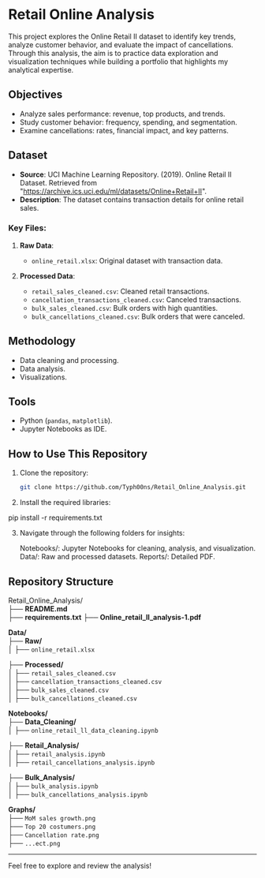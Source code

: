 # Retail Online Analysis

This project explores the Online Retail II dataset to identify key trends, analyze customer behavior, and evaluate the impact of cancellations. Through this analysis, the aim is to practice data exploration and visualization techniques while building a portfolio that highlights my analytical expertise.

## Objectives
- Analyze sales performance: revenue, top products, and trends.
- Study customer behavior: frequency, spending, and segmentation.
- Examine cancellations: rates, financial impact, and key patterns.

## Dataset
- **Source**: UCI Machine Learning Repository. (2019). Online Retail II Dataset. Retrieved from "https://archive.ics.uci.edu/ml/datasets/Online+Retail+II".
- **Description**: The dataset contains transaction details for online retail sales.

### Key Files:
1. **Raw Data**:
   - `online_retail.xlsx`: Original dataset with transaction data.

2. **Processed Data**:
   - `retail_sales_cleaned.csv`: Cleaned retail transactions.
   - `cancellation_transactions_cleaned.csv`: Canceled transactions.
   - `bulk_sales_cleaned.csv`: Bulk orders with high quantities.
   - `bulk_cancellations_cleaned.csv`: Bulk orders that were canceled.

## Methodology
- Data cleaning and processing.
- Data analysis.
- Visualizations.

## Tools
- Python (`pandas`, `matplotlib`).
- Jupyter Notebooks as IDE.

## How to Use This Repository
1. Clone the repository:
   ```bash
   git clone https://github.com/Typh00ns/Retail_Online_Analysis.git

2. Install the required libraries:

pip install -r requirements.txt

3. Navigate through the following folders for insights:

    Notebooks/: Jupyter Notebooks for cleaning, analysis, and visualization.
    Data/: Raw and processed datasets.
    Reports/: Detailed PDF.

## Repository Structure

Retail_Online_Analysis/  
├── **README.md**  
├── **requirements.txt**
├── **Online_retail_ll_analysis-1.pdf**  

**Data/**  
├── **Raw/**  
│   ├── `online_retail.xlsx`  

├── **Processed/**  
│   ├── `retail_sales_cleaned.csv`  
│   ├── `cancellation_transactions_cleaned.csv`  
│   ├── `bulk_sales_cleaned.csv`  
│   ├── `bulk_cancellations_cleaned.csv`  

**Notebooks/**  
├── **Data_Cleaning/**  
│   ├── `online_retail_ll_data_cleaning.ipynb`  

├── **Retail_Analysis/**  
│   ├── `retail_analysis.ipynb`  
│   ├── `retail_cancellations_analysis.ipynb`  

├── **Bulk_Analysis/**  
│   ├── `bulk_analysis.ipynb`  
│   ├── `bulk_cancellations_analysis.ipynb`  

**Graphs/**  
├── `MoM sales growth.png`  
├── `Top 20 costumers.png`  
├── `Cancellation rate.png`  
├── `...ect.png`  


---

Feel free to explore and review the analysis!
